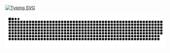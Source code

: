 [![Typing SVG](https://readme-typing-svg.herokuapp.com?font=Consolas&weight=300&size=50&duration=4000&pause=1000&color=693400&center=true&vCenter=true&random=false&width=1000&lines=Hi%2C+I'm+Victor;I'm+a+Software+Developer)](https://git.io/typing-svg)


<picture align="center">
  <source media="(prefers-color-scheme: dark)" srcset="https://raw.githubusercontent.com/victorccole/victorccole/output/github-contribution-grid-snake-dark.svg">
  <source media="(prefers-color-scheme: light)" srcset="https://raw.githubusercontent.com/victorccole/victorccole/output/github-contribution-grid-snake-dark.svg">
  <img align="center" alt="github contribution grid snake animation" src="https://raw.githubusercontent.com/victorccole/victorccole/output/github-contribution-grid-snake.svg">
</picture>
